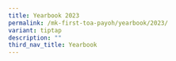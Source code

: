 ```yaml
---
title: Yearbook 2023
permalink: /mk-first-toa-payoh/yearbook/2023/
variant: tiptap
description: ""
third_nav_title: Yearbook
---
```

